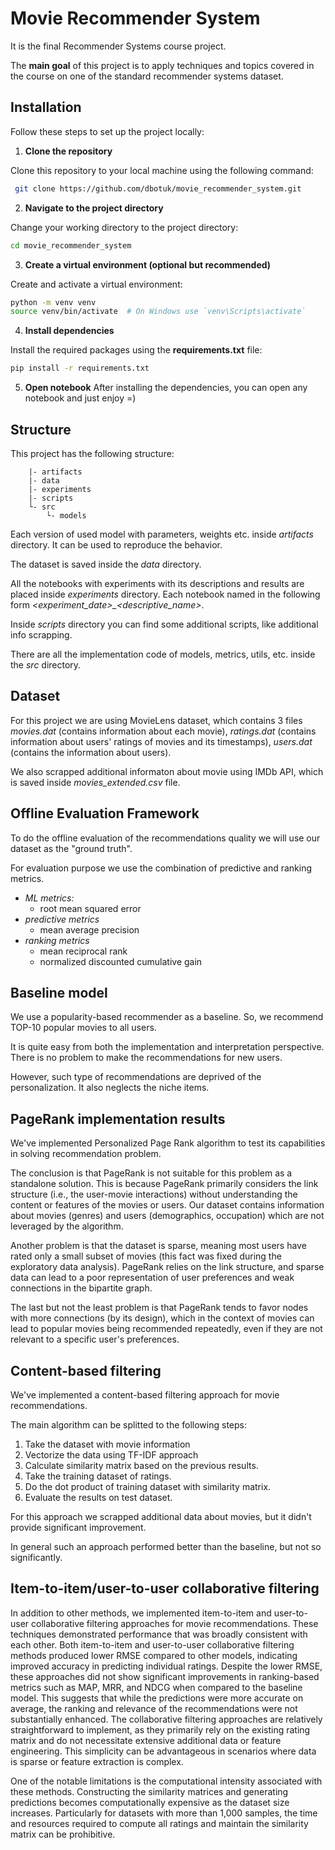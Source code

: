# Movie Recommender System
It is the final Recommender Systems course project.

The **main goal** of this project is to apply techniques and topics covered in the course on one of the standard recommender systems dataset.

## Installation
Follow these steps to set up the project locally:

1. **Clone the repository** 

  Clone this repository to your local machine using the following command:
  ```sh
   git clone https://github.com/dbotuk/movie_recommender_system.git
```
2. **Navigate to the project directory**

  Change your working directory to the project directory:
  ```sh
  cd movie_recommender_system
  ```

3. **Create a virtual environment (optional but recommended)**

  Create and activate a virtual environment:
  ```sh
python -m venv venv
source venv/bin/activate  # On Windows use `venv\Scripts\activate`
```

4. **Install dependencies**

Install the required packages using the **requirements.txt** file:
```sh
pip install -r requirements.txt
```

5. **Open notebook**
After installing the dependencies, you can open any notebook and just enjoy =)

## Structure
This project has the following structure:
```
    |- artifacts
    |- data
    |- experiments
    |- scripts
    └- src
        └- models
```

Each version of used model with parameters, weights etc. inside *artifacts* directory. It can be used to reproduce the behavior.

The dataset is saved inside the *data* directory.

All the notebooks with experiments with its descriptions and results are placed inside *experiments* directory.
Each notebook named in the following form *<experiment_date>_<descriptive_name>*.

Inside *scripts* directory you can find some additional scripts, like additional info scrapping.

There are all the implementation code of models, metrics, utils, etc. inside the *src* directory.

## Dataset
For this project we are using MovieLens dataset, which contains 3 files *movies.dat* (contains information about each movie), *ratings.dat* (contains information about users' ratings of movies and its timestamps), *users.dat* (contains the information about users).

We also scrapped additional informaton about movie using IMDb API, which is saved inside *movies_extended.csv* file.

## Offline Evaluation Framework
To do the offline evaluation of the recommendations quality we will use our dataset as the "ground truth".

For evaluation purpose we use the combination of predictive and ranking metrics.
* *ML metrics:*
  * root mean squared error
* *predictive metrics*
  * mean average precision
* *ranking metrics*
  * mean reciprocal rank
  * normalized discounted cumulative gain

## Baseline model
We use a popularity-based recommender as a baseline. So, we recommend TOP-10 popular movies to all users.

It is quite easy from both the implementation and interpretation perspective. There is no problem to make the recommendations for new users.

However, such type of recommendations are deprived of the personalization. It also neglects the niche items.

## PageRank implementation results
We've implemented Personalized Page Rank algorithm to test its capabilities in solving recommendation problem. 

The conclusion is that PageRank is not suitable for this problem as a standalone solution. This is because PageRank primarily considers the link structure (i.e., the user-movie interactions) without understanding the content or features of the movies or users. Our dataset contains information about movies (genres) and users (demographics, occupation) which are not leveraged by the algorithm.

Another problem is that the dataset is sparse, meaning most users have rated only a small subset of movies (this fact was fixed during the exploratory data analysis). PageRank relies on the link structure, and sparse data can lead to a poor representation of user preferences and weak connections in the bipartite graph.

The last but not the least problem is that PageRank tends to favor nodes with more connections (by its design), which in the context of movies can lead to popular movies being recommended repeatedly, even if they are not relevant to a specific user's preferences.

## Content-based filtering
We've implemented a content-based filtering approach for movie recommendations.

The main algorithm can be splitted to the following steps:
1. Take the dataset with movie information
2. Vectorize the data using TF-IDF approach
3. Calculate similarity matrix based on the previous results.
4. Take the training dataset of ratings.
4. Do the dot product of training dataset with similarity matrix.
5. Evaluate the results on test dataset.

For this approach we scrapped additional data about movies, but it didn't provide significant improvement.

In general such an approach performed better than the baseline, but not so significantly.

## Item-to-item/user-to-user collaborative filtering
In addition to other methods, we implemented item-to-item and user-to-user collaborative filtering approaches for movie recommendations.
These techniques demonstrated performance that was broadly consistent with each other. Both item-to-item and user-to-user collaborative
filtering methods produced lower RMSE compared to other models, indicating improved accuracy in predicting individual ratings. Despite the lower RMSE,
these approaches did not show significant improvements in ranking-based metrics such as MAP, MRR,
and NDCG when compared to the baseline model. This suggests that while the predictions were more accurate on average,
the ranking and relevance of the recommendations were not substantially enhanced. The collaborative filtering approaches
are relatively straightforward to implement, as they primarily rely on the existing rating matrix and do not necessitate
extensive additional data or feature engineering. This simplicity can be advantageous in scenarios where data is sparse or feature extraction is complex.

One of the notable limitations is the computational intensity associated with these methods.
Constructing the similarity matrices and generating predictions becomes computationally expensive as the dataset size increases.
Particularly for datasets with more than 1,000 samples, the time and resources required to compute all ratings and maintain the similarity matrix can be prohibitive.

